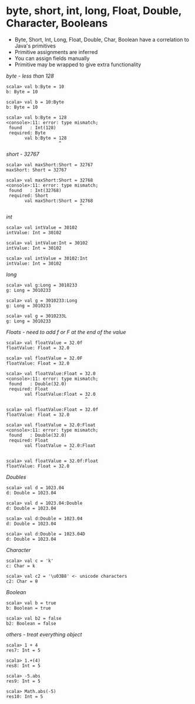 # byte, short, int, long, Float, Double, Character, Booleans

- Byte, Short, Int, Long, Float, Double, Char, Boolean have a correlation to Java's primitives
- Primitive assignments are inferred
- You can assign fields manually
- Primitive may be wrapped to give extra functionality

*byte - less than 128*

```
scala> val b:Byte = 10
b: Byte = 10

scala> val b = 10:Byte
b: Byte = 10

scala> val b:Byte = 128
<console>:11: error: type mismatch;
 found   : Int(128)
 required: Byte
       val b:Byte = 128
                    ^
```

*short - 32767*

```
scala> val maxShort:Short = 32767
maxShort: Short = 32767

scala> val maxShort:Short = 32768
<console>:11: error: type mismatch;
 found   : Int(32768)
 required: Short
       val maxShort:Short = 32768
                            ^
```

*int*

```
scala> val intValue = 30102
intValue: Int = 30102

scala> val intValue:Int = 30102
intValue: Int = 30102

scala> val intValue = 30102:Int
intValue: Int = 30102
```

*long*

```
scala> val g:Long = 3010233
g: Long = 3010233

scala> val g = 3010233:Long
g: Long = 3010233

scala> val g = 3010233L
g: Long = 3010233
```

*Floats - need to add f or F at the end of the value*

```
scala> val floatValue = 32.0f
floatValue: Float = 32.0

scala> val floatValue = 32.0F
floatValue: Float = 32.0

scala> val floatValue:Float = 32.0
<console>:11: error: type mismatch;
 found   : Double(32.0)
 required: Float
       val floatValue:Float = 32.0
                              ^

scala> val floatValue:Float = 32.0f
floatValue: Float = 32.0

scala> val floatValue = 32.0:Float
<console>:11: error: type mismatch;
 found   : Double(32.0)
 required: Float
       val floatValue = 32.0:Float
                        ^

scala> val floatValue = 32.0f:Float
floatValue: Float = 32.0
```

*Doubles*

```
scala> val d = 1023.04
d: Double = 1023.04

scala> val d = 1023.04:Double
d: Double = 1023.04

scala> val d:Double = 1023.04
d: Double = 1023.04

scala> val d:Double = 1023.04D
d: Double = 1023.04
```

*Character*

```
scala> val c = 'k'
c: Char = k

scala> val c2 = '\u03B8' <- unicode characters
c2: Char = θ
```

*Boolean*

```
scala> val b = true
b: Boolean = true

scala> val b2 = false
b2: Boolean = false
```

*others - treat everything object*

```
scala> 1 + 4
res7: Int = 5

scala> 1.+(4)
res8: Int = 5

scala> -5.abs
res9: Int = 5

scala> Math.abs(-5)
res10: Int = 5
```
